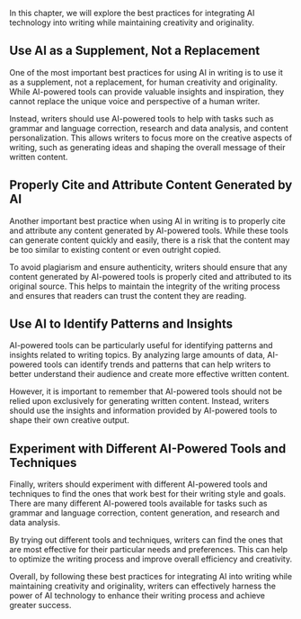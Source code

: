 
In this chapter, we will explore the best practices for integrating AI technology into writing while maintaining creativity and originality.

Use AI as a Supplement, Not a Replacement
-----------------------------------------

One of the most important best practices for using AI in writing is to use it as a supplement, not a replacement, for human creativity and originality. While AI-powered tools can provide valuable insights and inspiration, they cannot replace the unique voice and perspective of a human writer.

Instead, writers should use AI-powered tools to help with tasks such as grammar and language correction, research and data analysis, and content personalization. This allows writers to focus more on the creative aspects of writing, such as generating ideas and shaping the overall message of their written content.

Properly Cite and Attribute Content Generated by AI
---------------------------------------------------

Another important best practice when using AI in writing is to properly cite and attribute any content generated by AI-powered tools. While these tools can generate content quickly and easily, there is a risk that the content may be too similar to existing content or even outright copied.

To avoid plagiarism and ensure authenticity, writers should ensure that any content generated by AI-powered tools is properly cited and attributed to its original source. This helps to maintain the integrity of the writing process and ensures that readers can trust the content they are reading.

Use AI to Identify Patterns and Insights
----------------------------------------

AI-powered tools can be particularly useful for identifying patterns and insights related to writing topics. By analyzing large amounts of data, AI-powered tools can identify trends and patterns that can help writers to better understand their audience and create more effective written content.

However, it is important to remember that AI-powered tools should not be relied upon exclusively for generating written content. Instead, writers should use the insights and information provided by AI-powered tools to shape their own creative output.

Experiment with Different AI-Powered Tools and Techniques
---------------------------------------------------------

Finally, writers should experiment with different AI-powered tools and techniques to find the ones that work best for their writing style and goals. There are many different AI-powered tools available for tasks such as grammar and language correction, content generation, and research and data analysis.

By trying out different tools and techniques, writers can find the ones that are most effective for their particular needs and preferences. This can help to optimize the writing process and improve overall efficiency and creativity.

Overall, by following these best practices for integrating AI into writing while maintaining creativity and originality, writers can effectively harness the power of AI technology to enhance their writing process and achieve greater success.

